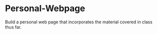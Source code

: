 # Personal-Webpage
Build a personal web page that incorporates the material covered in class thus far.
